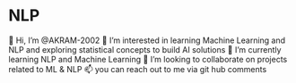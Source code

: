 # NLP

👋 Hi, I’m @AKRAM-2002
👀 I’m interested in learning Machine Learning and NLP and exploring statistical concepts to build AI solutions
🌱 I’m currently learning NLP and Machine Learning 
💞️ I’m looking to collaborate on projects related to ML & NLP
📫 you can reach out to me via git hub comments
